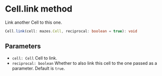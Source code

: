 # Cell.link method

Link another Cell to this one.

```typescript
Cell.link(cell: mazes.Cell, reciprocal: boolean = true): void
```

## Parameters

- `cell: Cell` Cell to link.
- `reciprocal: boolean` Whether to also link this cell to the one passed as a parameter. Default is `true`.